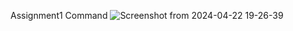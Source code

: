 Assignment1 Command
![Screenshot from 2024-04-22 19-26-39](https://github.com/shivang17d/DS/assets/86548591/3f2558ca-3cc5-4f3a-9a20-fc520b965268)

